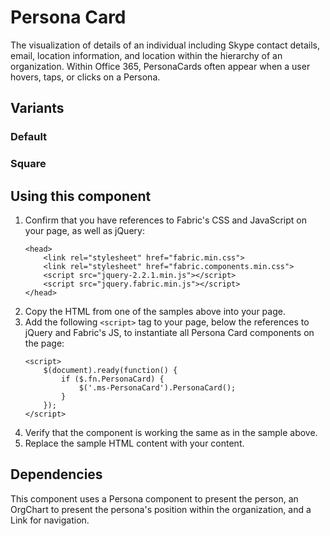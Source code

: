 # Persona Card
The visualization of details of an individual including Skype contact details, email, location information, and location within the hierarchy of an organization. Within Office 365, PersonaCards often appear when a user hovers, taps, or clicks on a Persona.

## Variants

### Default
<!---
{{> PersonaCard props=PersonaCardExampleModel.default}}
--->

### Square
<!---
{{> PersonaCard props=PersonaCardExampleModel.square}}
--->

## Using this component
1. Confirm that you have references to Fabric's CSS and JavaScript on your page, as well as jQuery:
    ```
    <head>
        <link rel="stylesheet" href="fabric.min.css">
        <link rel="stylesheet" href="fabric.components.min.css">
        <script src="jquery-2.2.1.min.js"></script>
        <script src="jquery.fabric.min.js"></script>
    </head>
    ```
2. Copy the HTML from one of the samples above into your page.
3. Add the following `<script>` tag to your page, below the references to jQuery and Fabric's JS, to instantiate all Persona Card components on the page:
    ```
    <script>
        $(document).ready(function() {
            if ($.fn.PersonaCard) {
                $('.ms-PersonaCard').PersonaCard();
            }
        });
    </script>
    ```
4. Verify that the component is working the same as in the sample above.
5. Replace the sample HTML content with your content.

## Dependencies
This component uses a Persona component to present the person, an OrgChart to present the persona's position within the organization, and a Link for navigation.

<!---
{{> PersonaCardExampleJS}}
--->
